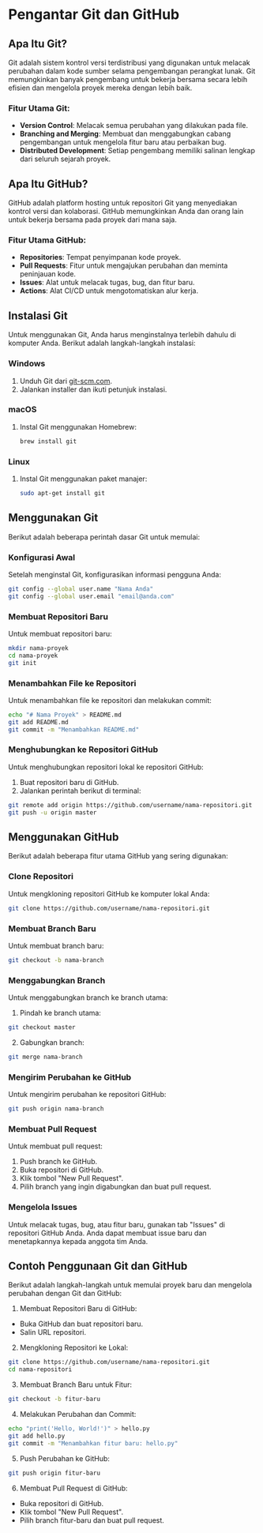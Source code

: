 # Pengantar Git dan GitHub

## Apa Itu Git?

Git adalah sistem kontrol versi terdistribusi yang digunakan untuk melacak perubahan dalam kode sumber selama pengembangan perangkat lunak. Git memungkinkan banyak pengembang untuk bekerja bersama secara lebih efisien dan mengelola proyek mereka dengan lebih baik.

### Fitur Utama Git:
- **Version Control**: Melacak semua perubahan yang dilakukan pada file.
- **Branching and Merging**: Membuat dan menggabungkan cabang pengembangan untuk mengelola fitur baru atau perbaikan bug.
- **Distributed Development**: Setiap pengembang memiliki salinan lengkap dari seluruh sejarah proyek.

## Apa Itu GitHub?

GitHub adalah platform hosting untuk repositori Git yang menyediakan kontrol versi dan kolaborasi. GitHub memungkinkan Anda dan orang lain untuk bekerja bersama pada proyek dari mana saja.

### Fitur Utama GitHub:
- **Repositories**: Tempat penyimpanan kode proyek.
- **Pull Requests**: Fitur untuk mengajukan perubahan dan meminta peninjauan kode.
- **Issues**: Alat untuk melacak tugas, bug, dan fitur baru.
- **Actions**: Alat CI/CD untuk mengotomatiskan alur kerja.

## Instalasi Git

Untuk menggunakan Git, Anda harus menginstalnya terlebih dahulu di komputer Anda. Berikut adalah langkah-langkah instalasi:

### Windows
1. Unduh Git dari [git-scm.com](https://git-scm.com/).
2. Jalankan installer dan ikuti petunjuk instalasi.

### macOS
1. Instal Git menggunakan Homebrew:
    ```sh
    brew install git
    ```

### Linux
1. Instal Git menggunakan paket manajer:
    ```sh
    sudo apt-get install git
    ```

## Menggunakan Git

Berikut adalah beberapa perintah dasar Git untuk memulai:

### Konfigurasi Awal
Setelah menginstal Git, konfigurasikan informasi pengguna Anda:
```sh
git config --global user.name "Nama Anda"
git config --global user.email "email@anda.com"
```

### Membuat Repositori Baru
Untuk membuat repositori baru:
```sh
mkdir nama-proyek
cd nama-proyek
git init
```

### Menambahkan File ke Repositori
Untuk menambahkan file ke repositori dan melakukan commit:
```sh
echo "# Nama Proyek" > README.md
git add README.md
git commit -m "Menambahkan README.md"
```

### Menghubungkan ke Repositori GitHub
Untuk menghubungkan repositori lokal ke repositori GitHub:
1. Buat repositori baru di GitHub.
2. Jalankan perintah berikut di terminal:
```sh
git remote add origin https://github.com/username/nama-repositori.git
git push -u origin master
```

## Menggunakan GitHub
Berikut adalah beberapa fitur utama GitHub yang sering digunakan:

### Clone Repositori
Untuk mengkloning repositori GitHub ke komputer lokal Anda:

```sh
git clone https://github.com/username/nama-repositori.git
```

### Membuat Branch Baru
Untuk membuat branch baru:

```sh
git checkout -b nama-branch
```

### Menggabungkan Branch
Untuk menggabungkan branch ke branch utama:

1. Pindah ke branch utama:

```sh
git checkout master
```

2. Gabungkan branch:

```sh
git merge nama-branch
```

### Mengirim Perubahan ke GitHub
Untuk mengirim perubahan ke repositori GitHub:

```sh
git push origin nama-branch
```

### Membuat Pull Request
Untuk membuat pull request:

1. Push branch ke GitHub.
2. Buka repositori di GitHub.
3. Klik tombol "New Pull Request".
4. Pilih branch yang ingin digabungkan dan buat pull request.

### Mengelola Issues
Untuk melacak tugas, bug, atau fitur baru, gunakan tab "Issues" di repositori GitHub Anda. Anda dapat membuat issue baru dan menetapkannya kepada anggota tim Anda.

## Contoh Penggunaan Git dan GitHub
Berikut adalah langkah-langkah untuk memulai proyek baru dan mengelola perubahan dengan Git dan GitHub:

1. Membuat Repositori Baru di GitHub:
- Buka GitHub dan buat repositori baru.
- Salin URL repositori.

2. Mengkloning Repositori ke Lokal:

```sh
git clone https://github.com/username/nama-repositori.git
cd nama-repositori
```

3. Membuat Branch Baru untuk Fitur:

```sh
git checkout -b fitur-baru
```

4. Melakukan Perubahan dan Commit:

```sh
echo "print('Hello, World!')" > hello.py
git add hello.py
git commit -m "Menambahkan fitur baru: hello.py"
```

5. Push Perubahan ke GitHub:

```sh
git push origin fitur-baru
```

6. Membuat Pull Request di GitHub:
- Buka repositori di GitHub.
- Klik tombol "New Pull Request".
- Pilih branch fitur-baru dan buat pull request.